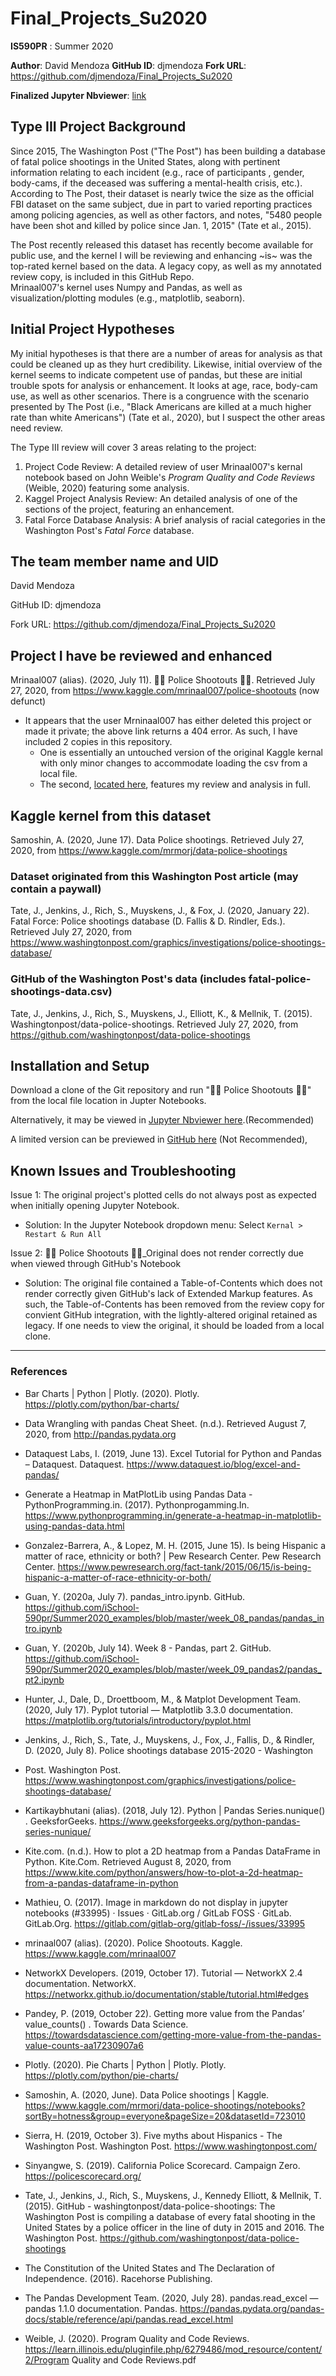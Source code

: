 # Final_Projects_Su2020
**IS590PR** : Summer 2020 

**Author**: David Mendoza
**GitHub ID**: djmendoza
**Fork URL**: https://github.com/djmendoza/Final_Projects_Su2020

**Finalized Jupyter Nbviewer**: [link](https://nbviewer.jupyter.org/github/djmendoza/Final_Projects_Su2020/blob/e9d02f4ee75361c3e2e0f9a44c5efb53213ec246/Final_project/%F0%9F%91%AE%F0%9F%94%AB%20Police%20Shootouts%20%20%F0%9F%91%AE%F0%9F%94%AB.ipynb)

## Type III Project Background

Since 2015, The Washington Post ("The Post") has been building a database of fatal police shootings in the United States,
along with pertinent information relating to each incident (e.g., race of participants , gender, body-cams,
if the deceased was suffering a mental-health crisis, etc.).
According to The Post, their dataset is nearly twice the size as the official FBI dataset on the same subject, due in part to varied reporting
practices among policing agencies, as well as other factors, and notes, "5480 people have been shot and killed by police since Jan. 1, 2015" (Tate et al., 2015).

The Post recently released this dataset has recently become available for public use, and the kernel I will be reviewing and enhancing ~is~ was the top-rated kernel based
on the data. A legacy copy, as well as my annotated review copy, is included in this GitHub Repo.  
Mrinaal007's kernel uses Numpy and Pandas, as well as visualization/plotting modules (e.g., matplotlib, seaborn).

## Initial Project Hypotheses

My initial hypotheses is that there are a number of areas for analysis as that could be cleaned up as they hurt credibility.
Likewise, initial overview of the kernel seems to indicate competent use of pandas, but these are initial trouble spots for analysis or enhancement.
It looks at age, race, body-cam use, as well as other scenarios. There is a congruence with the scenario presented by The Post
(i.e., "Black Americans are killed at a much higher rate than white Americans") (Tate et al., 2020), but I suspect the other areas need review.

The Type III review will cover 3 areas relating to the project:

1. Project Code Review: A detailed review of user Mrinaal007's kernal notebook based on John Weible's *Program Quality and Code Reviews* (Weible, 2020) featuring some analysis.
2. Kaggel Project Analysis Review: An detailed analysis of one of the sections of the project, featuring an enhancement.
3. Fatal Force Database Analysis: A brief analysis of racial categories in the Washington Post's *Fatal Force* database. 

## The team member name and UID

David Mendoza

GitHub ID: djmendoza

Fork URL: https://github.com/djmendoza/Final_Projects_Su2020

## Project I have be reviewed and enhanced

Mrinaal007 (alias). (2020, July 11). 👮🔫 Police Shootouts 👮🔫. Retrieved July 27, 2020, from https://www.kaggle.com/mrinaal007/police-shootouts (now defunct)

- It appears that the user Mrninaal007 has either deleted this project or made it private; the above link returns a 404 error. As such, I have included 2 copies in this repository.
  - One is essentially an untouched version of the original Kaggle kernal with only minor changes to accommodate loading the csv from a local file.
  - The second, [located here](https://github.com/djmendoza/Final_Projects_Su2020/blob/master/Final_project/%F0%9F%91%AE%F0%9F%94%AB%20Police%20Shootouts%20%20%F0%9F%91%AE%F0%9F%94%AB.ipynb), features my review and analysis in full. 

## Kaggle kernel from this dataset

Samoshin, A. (2020, June 17). Data Police shootings. Retrieved July 27, 2020, from https://www.kaggle.com/mrmorj/data-police-shootings

### Dataset originated from this Washington Post article (may contain a paywall)

Tate, J., Jenkins, J., Rich, S., Muyskens, J., & Fox, J. (2020, January 22). Fatal Force: Police shootings database (D. Fallis & D. Rindler, Eds.). Retrieved July 27, 2020, from https://www.washingtonpost.com/graphics/investigations/police-shootings-database/

### GitHub of the Washington Post's data (includes fatal-police-shootings-data.csv)

Tate, J., Jenkins, J., Rich, S., Muyskens, J., Elliott, K., & Mellnik, T. (2015). Washingtonpost/data-police-shootings. Retrieved July 27, 2020, from https://github.com/washingtonpost/data-police-shootings

## Installation and Setup

Download a clone of the Git repository and run "👮🔫 Police Shootouts 👮🔫" from the local file location in Jupter Notebooks.

Alternatively, it may be viewed in [Jupyter Nbviewer here](https://nbviewer.jupyter.org/github/djmendoza/Final_Projects_Su2020/blob/e9d02f4ee75361c3e2e0f9a44c5efb53213ec246/Final_project/%F0%9F%91%AE%F0%9F%94%AB%20Police%20Shootouts%20%20%F0%9F%91%AE%F0%9F%94%AB.ipynb).(Recommended)

A limited version can be previewed in [GitHub here](https://github.com/djmendoza/Final_Projects_Su2020/blob/master/Final_project/%F0%9F%91%AE%F0%9F%94%AB%20Police%20Shootouts%20%20%F0%9F%91%AE%F0%9F%94%AB.ipynb) (Not Recommended), 

## Known Issues and Troubleshooting

Issue 1: The original project's plotted cells do not always post as expected when initially opening Jupyter Notebook.
- Solution: In the Jupyter Notebook dropdown menu: Select `Kernal > Restart & Run All`

Issue 2: 👮🔫 Police Shootouts 👮🔫_Original does not render correctly due when viewed through GitHub's Notebook 
- Solution: The original file contained a Table-of-Contents which does not render correctly given GitHub's lack of Extended Markup features. As such, the Table-of-Contents has been removed from the review copy for convient GitHub integration, with the lightly-altered original retained as legacy. If one needs to view the original, it should be loaded from a local clone. 

---

### References

- Bar Charts | Python | Plotly. (2020). Plotly. https://plotly.com/python/bar-charts/

- Data Wrangling with pandas Cheat Sheet. (n.d.). Retrieved August 7, 2020, from http://pandas.pydata.org

- Dataquest Labs, I. (2019, June 13). Excel Tutorial for Python and Pandas – Dataquest. Dataquest. https://www.dataquest.io/blog/excel-and-pandas/

- Generate a Heatmap in MatPlotLib using Pandas Data - PythonProgramming.in. (2017). Pythonprogamming.In. https://www.pythonprogramming.in/generate-a-heatmap-in-matplotlib-using-pandas-data.html

- Gonzalez-Barrera, A., & Lopez, M. H. (2015, June 15). Is being Hispanic a matter of race, ethnicity or both? | Pew Research Center. Pew Research Center. https://www.pewresearch.org/fact-tank/2015/06/15/is-being-hispanic-a-matter-of-race-ethnicity-or-both/

- Guan, Y. (2020a, July 7). pandas_intro.ipynb. GitHub. https://github.com/iSchool-590pr/Summer2020_examples/blob/master/week_08_pandas/pandas_intro.ipynb

- Guan, Y. (2020b, July 14). Week 8 - Pandas, part 2. GitHub. 
https://github.com/iSchool-590pr/Summer2020_examples/blob/master/week_09_pandas2/pandas_pt2.ipynb

- Hunter, J., Dale, D., Droettboom, M., & Matplot Development Team. (2020, July 17). Pyplot tutorial — Matplotlib 3.3.0 documentation. https://matplotlib.org/tutorials/introductory/pyplot.html

- Jenkins, J., Rich, S., Tate, J., Muyskens, J., Fox, J., Fallis, D., & Rindler, D. (2020, July 8). Police shootings database 2015-2020 - Washington 

- Post. Washington Post. https://www.washingtonpost.com/graphics/investigations/police-shootings-database/

- Kartikaybhutani (alias). (2018, July 12). Python | Pandas Series.nunique() .  GeeksforGeeks. https://www.geeksforgeeks.org/python-pandas-series-nunique/

- Kite.com. (n.d.). How to plot a 2D heatmap from a Pandas DataFrame in Python. Kite.Com. Retrieved August 8, 2020, from https://www.kite.com/python/answers/how-to-plot-a-2d-heatmap-from-a-pandas-dataframe-in-python

- Mathieu, O. (2017). Image in markdown do not display in jupyter notebooks (#33995) · Issues · GitLab.org / GitLab FOSS · GitLab. GitLab.Org. https://gitlab.com/gitlab-org/gitlab-foss/-/issues/33995

- mrinaal007 (alias). (2020). Police Shootouts. Kaggle. https://www.kaggle.com/mrinaal007

- NetworkX Developers. (2019, October 17). Tutorial — NetworkX 2.4 documentation. NetworkX. https://networkx.github.io/documentation/stable/tutorial.html#edges

- Pandey, P. (2019, October 22). Getting more value from the Pandas’ value_counts() . Towards Data Science. https://towardsdatascience.com/getting-more-value-from-the-pandas-value-counts-aa17230907a6

- Plotly. (2020). Pie Charts | Python | Plotly. Plotly. https://plotly.com/python/pie-charts/

- Samoshin, A. (2020, June). Data Police shootings | Kaggle. https://www.kaggle.com/mrmorj/data-police-shootings/notebooks?sortBy=hotness&group=everyone&pageSize=20&datasetId=723010

- Sierra, H. (2019, October 3). Five myths about Hispanics - The Washington Post. Washington Post. https://www.washingtonpost.com/

- Sinyangwe, S. (2019). California Police Scorecard. Campaign Zero. https://policescorecard.org/

- Tate, J., Jenkins, J., Rich, S., Muyskens, J., Kennedy Elliott, & Mellnik, T. (2015). GitHub - washingtonpost/data-police-shootings: The Washington Post is compiling a database of every fatal shooting in the United States by a police officer in the line of duty in 2015 and 2016. The Washington Post. https://github.com/washingtonpost/data-police-shootings

- The Constitution of the United States and The Declaration of Independence. (2016). Racehorse Publishing.

- The Pandas Development Team. (2020, July 28). pandas.read_excel — pandas 1.1.0 documentation. Pandas. https://pandas.pydata.org/pandas-docs/stable/reference/api/pandas.read_excel.html

- Weible, J. (2020). Program Quality and Code Reviews. https://learn.illinois.edu/pluginfile.php/6279486/mod_resource/content/2/Program Quality and Code Reviews.pdf





